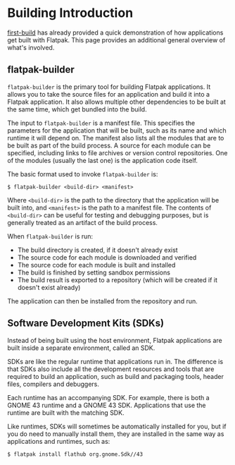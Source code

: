 # Building Introduction

[first-build](../getting-started/first-build) has already provided a quick
demonstration of how applications get built with Flatpak. This page
provides an additional general overview of what's involved.

## flatpak-builder

`flatpak-builder` is the primary tool for building Flatpak applications.
It allows you to take the source files for an application and build it
into a Flatpak application. It also allows multiple other dependencies
to be built at the same time, which get bundled into the build.

The input to `flatpak-builder` is a manifest file. This specifies the
parameters for the application that will be built, such as its name and
which runtime it will depend on. The manifest also lists all the modules
that are to be built as part of the build process. A source for each
module can be specified, including links to file archives or version
control repositories. One of the modules (usually the last one) is the
application code itself.

The basic format used to invoke `flatpak-builder` is:

    $ flatpak-builder <build-dir> <manifest>

Where `<build-dir>` is the path to the directory that the application
will be built into, and `<manifest>` is the path to a manifest file. The
contents of `<build-dir>` can be useful for testing and debugging
purposes, but is generally treated as an artifact of the build process.

When `flatpak-builder` is run:

- The build directory is created, if it doesn't already exist
- The source code for each module is downloaded and verified
- The source code for each module is built and installed
- The build is finished by setting sandbox permissions
- The build result is exported to a repository (which will be created
  if it doesn't exist already)

The application can then be installed from the repository and run.

## Software Development Kits (SDKs)

Instead of being built using the host environment, Flatpak applications
are built inside a separate environment, called an SDK.

SDKs are like the regular runtime that applications run in. The
difference is that SDKs also include all the development resources and
tools that are required to build an application, such as build and
packaging tools, header files, compilers and debuggers.

Each runtime has an accompanying SDK. For example, there is both a GNOME
43 runtime and a GNOME 43 SDK. Applications that use the runtime are
built with the matching SDK.

Like runtimes, SDKs will sometimes be automatically installed for you,
but if you do need to manually install them, they are installed in the
same way as applications and runtimes, such as:

    $ flatpak install flathub org.gnome.Sdk//43
